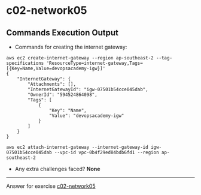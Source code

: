 # c02-network05

## Commands Execution Output

- Commands for creating the internet gateway:
```
aws ec2 create-internet-gateway --region ap-southeast-2 --tag-specifications 'ResourceType=internet-gateway,Tags=[{Key=Name,Value=devopsacademy-igw}]'
{
    "InternetGateway": {
        "Attachments": [],
        "InternetGatewayId": "igw-07501b54cce045dab",
        "OwnerId": "594524864098",
        "Tags": [
            {
                "Key": "Name",
                "Value": "devopsacademy-igw"
            }
        ]
    }
}

aws ec2 attach-internet-gateway --internet-gateway-id igw-07501b54cce045dab --vpc-id vpc-0b4f29ed84bdb6fd1 --region ap-southeast-2
```

- Any extra challenges faced?
**None**

<!-- Don't change anything below this point-->
***
Answer for exercise [c02-network05](https://github.com/devopsacademyau/academy/blob/893381c6f0b69434d9e8597d3d4b1c17f9bc1371/classes/02class/exercises/c02-network05/README.md)
